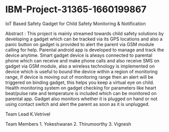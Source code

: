 # IBM-Project-31365-1660199867


IoT Based Safety Gadget for Child Safety Monitoring & Notification

Abstract :
           This project is mainly streamed towards child safety
solutions by developing a gadget which can be tracked via its GPS
locations and also a panic button on gadget is provided to alert the
parent via GSM module calling for help. Parental android app is
developed to manage and track the device anytime. Smart gadget
device is always connected to parental phone which can receive
and make phone calls and also receive SMS on gadget via GSM
module, also a wireless technology is implemented on device which
is useful to bound the device within a region of monitoring range,
if device is moving out of monitoring range then an alert will be
triggered on binding gadget, this helps you keep a virtual eye on
child. Health monitoring system on gadget checking for
parameters like heart beat/pulse rate and temperature is included
which can be monitored on parental app. Gadget also monitors
whether it is plugged on hand or not using contact switch and alert
the parent as soon as it is unplugged. 
  
  

Team Lead K.Vetrivel

Team Members 1. Yokeshwaran  2. Thirumoorthy  3. Vignesh
